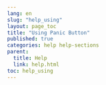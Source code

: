 ```yaml
---
lang: en
slug: "help_using"
layout: page_toc
title: "Using Panic Button"
published: true
categories: help help-sections
parent:
  title: Help
  link: help.html
toc: help_using
---
```


